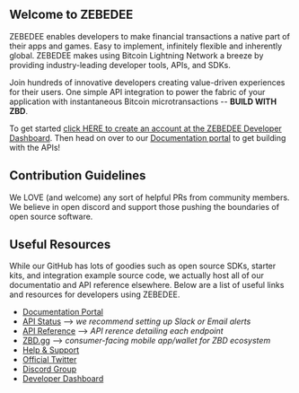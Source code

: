## Welcome to ZEBEDEE

ZEBEDEE enables developers to make financial transactions a native part of their apps and games. Easy to implement, infinitely flexible and inherently global. ZEBEDEE makes using Bitcoin Lightning Network a breeze by providing industry-leading developer tools, APIs, and SDKs.

Join hundreds of innovative developers creating value-driven experiences for their users. One simple API integration to power the fabric of your application with instantaneous Bitcoin microtransactions -- **BUILD WITH ZBD**.

To get started [click HERE to create an account at the ZEBEDEE Developer Dashboard](https://dashboard.zebedee.io/signup). Then head on over to our [Documentation portal](https://docs.zebedee.io) to get building with the APIs!

## Contribution Guidelines

We LOVE (and welcome) any sort of helpful PRs from community members. We believe in open discord and support those pushing the boundaries of open source software.

## Useful Resources

While our GitHub has lots of goodies such as open source SDKs, starter kits, and integration example source code, we actually host all of our documentatio and API reference elsewhere. Below are a list of useful links and resources for developers using ZEBEDEE.

- [Documentation Portal](https://docs.zebedee.io)
- [API Status](https://status.zebedee.io) --> *we recommend setting up Slack or Email alerts*
- [API Reference](https://api-reference.zebedee.io) --> *API rerence detailing each endpoint*
- [ZBD.gg](https://zbd.gg) --> *consumer-facing mobile app/wallet for ZBD ecosystem*
- [Help & Support](https://help.zebedee.io)
- [Official Twitter](https://twitter.com/zebedeeio)
- [Discord Group](https://discord.gg/zbd)
- [Developer Dashboard](https://dashboard.zebedee.io)
